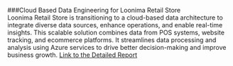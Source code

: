 ###Cloud Based Data Engineering for Loonima Retail Store <br>
Loonima Retail Store is transitioning to a cloud-based data architecture to integrate diverse data sources, enhance operations, and enable real-time insights. This scalable solution combines data from POS systems, website tracking, and ecommerce platforms. It streamlines data processing and analysis using Azure services to drive better decision-making and improve business growth.
[Link to the Detailed Report](https://github.com/MakwanaMitul/Amazone-Database-Design/blob/main/Data%20Engineering%20Cloud%20Architecture%20Project.pdf)

